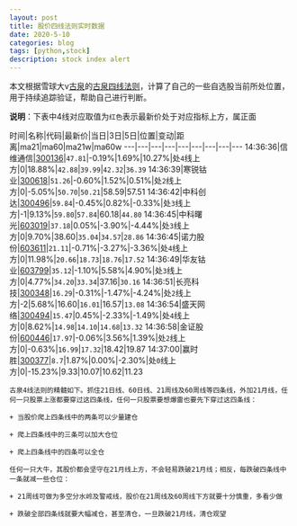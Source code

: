 ```yaml
---
layout: post
title: 股价四线法则实时数据
date: 2020-5-10
categories: blog
tags: [python,stock]
description: stock index alert
---
```



本文根据雪球大v[古泉](https://xueqiu.com/u/7148646888)的[古泉四线法则](https://xueqiu.com/7148646888/130498192)，计算了自己的一些自选股当前所处位置，用于持续追踪验证，帮助自己进行判断。

**说明**：下表中4线对应取值为`红色`表示最新价处于对应指标上方，属正面

时间|名称|代码|最新价|当日|3日|5日|位置|变动|距离|ma21|ma60|ma21w|ma60w
---|---|---|---|---|---|---|---|---
14:36:36|信维通信|[300136](https://xueqiu.com/S/SZ300136)|`47.81`|-0.19%|1.69%|10.27%|处`4`线上方|0|18.88%|`42.88`|`39.99`|`42.32`|`36.39`
14:36:39|寒锐钴业|[300618](https://xueqiu.com/S/SZ300618)|`51.26`|-0.60%|1.52%|0.51%|处`2`线上方|0|-5.05%|`50.70`|`50.21`|58.59|57.51
14:36:42|中科创达|[300496](https://xueqiu.com/S/SZ300496)|`59.84`|-0.45%|0.82%|-0.33%|处`3`线上方|-1|9.13%|`59.80`|`57.84`|60.18|`44.80`
14:36:45|中科曙光|[603019](https://xueqiu.com/S/SH603019)|`37.18`|0.05%|-3.90%|-4.44%|处`3`线上方|0|9.70%|38.60|`35.04`|`34.57`|`28.86`
14:36:45|诺力股份|[603611](https://xueqiu.com/S/SH603611)|`21.11`|-0.71%|-3.27%|-3.36%|处`4`线上方|0|11.98%|`20.66`|`18.73`|`18.76`|`17.52`
14:36:49|华友钴业|[603799](https://xueqiu.com/S/SH603799)|`35.12`|-1.10%|5.58%|4.90%|处`3`线上方|0|4.77%|`34.20`|`33.34`|37.16|`30.16`
14:36:51|长亮科技|[300348](https://xueqiu.com/S/SZ300348)|`16.29`|-0.31%|-1.47%|-4.24%|处`2`线上方|-2|5.68%|16.60|`16.01`|16.57|`13.08`
14:36:54|盛天网络|[300494](https://xueqiu.com/S/SZ300494)|`15.47`|0.45%|-2.33%|-1.49%|处`4`线上方|0|8.62%|`14.98`|`14.10`|`14.68`|`13.32`
14:36:58|金证股份|[600446](https://xueqiu.com/S/SH600446)|`17.97`|-0.06%|3.56%|1.39%|处`2`线上方|0|-0.63%|`16.99`|`17.32`|18.42|19.87
14:37:00|赢时胜|[300377](https://xueqiu.com/S/SZ300377)|`8.7`|1.87%|0.00%|-2.30%|处`0`线上方|0|-15.23%|9.33|10.07|10.62|11.23

```
古泉4线法则的精髓如下。抓住21日线、60日线、21周线及60周线等四条线，外加21月线，任何一只股票上涨都要穿过这四条线，任何一只股票要想爆雷也要先下穿过这四条线：

+ 当股价爬上四条线中的两条可以少量建仓

+ 爬上四条线中的三条可以加大仓位

+ 爬上四条线中的四条可以全仓

任何一只大牛，其股价都会坚守在21月线上方，不会轻易跌破21月线；相反，每跌破四条线中一条就减一些仓位：

+ 21周线可做为多空分水岭及警戒线，股价在21周线及60周线下方就要十分慎重，多看少做

+ 跌破全部四条线就要大幅减仓，甚至清仓，一旦跌破21月线，清仓观望
```